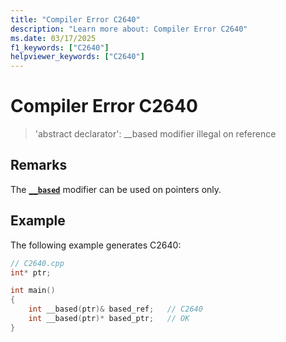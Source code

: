```yaml
---
title: "Compiler Error C2640"
description: "Learn more about: Compiler Error C2640"
ms.date: 03/17/2025
f1_keywords: ["C2640"]
helpviewer_keywords: ["C2640"]
---
```

# Compiler Error C2640

> 'abstract declarator': __based modifier illegal on reference

## Remarks

The [**`__based`**](../../cpp/based-pointers-cpp.md) modifier can be used on pointers only.

## Example

The following example generates C2640:

```cpp
// C2640.cpp
int* ptr;

int main()
{
    int __based(ptr)& based_ref;   // C2640
    int __based(ptr)* based_ptr;   // OK
}
```
